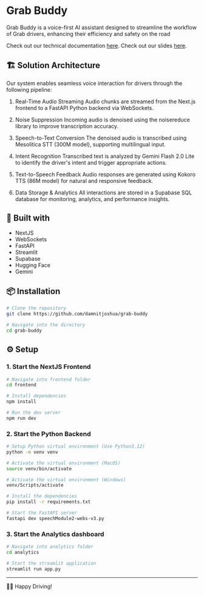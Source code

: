 #  Grab Buddy

Grab Buddy is a voice-first AI assistant designed to streamline the workflow of Grab drivers, enhancing their efficiency and safety on the road

Check out our technical documentation [here](https://docs.google.com/document/d/1rJnp1w4t5gLsYAt71yyAbK3h2b3cDaPSX-DbTpzocus/edit?usp=sharing).
Check out our slides [here](https://docs.google.com/presentation/d/1UNVEqKLw4onzt-WcmKoE9auZqQljWi289nAipNrMeS8/edit?usp=sharing).


## 🏗️ Solution Architecture

Our system enables seamless voice interaction for drivers through the following pipeline:

1. Real-Time Audio Streaming
Audio chunks are streamed from the Next.js frontend to a FastAPI Python backend via WebSockets.


2. Noise Suppression
Incoming audio is denoised using the noisereduce library to improve transcription accuracy.

3. Speech-to-Text Conversion
The denoised audio is transcribed using Mesolitica STT (300M model), supporting multilingual input.

4.  Intent Recognition
Transcribed text is analyzed by Gemini Flash 2.0 Lite to identify the driver's intent and trigger appropriate actions.

5. Text-to-Speech Feedback
Audio responses are generated using Kokoro TTS (86M model) for natural and responsive feedback.

6. Data Storage & Analytics
All interactions are stored in a Supabase SQL database for monitoring, analytics, and performance insights.



## 🚀 Built with

- NextJS
- WebSockets
- FastAPI
- Streamlit
- Supabase
- Hugging Face
- Gemini


## 📦 Installation

```bash
# Clone the repository
git clone https://github.com/damnitjoshua/grab-buddy

# Navigate into the directory
cd grab-buddy
```



## ⚙️ Setup

### 1. Start the NextJS Frontend

```bash
# Navigate into frontend folder
cd frontend

# Install dependencies
npm install

# Run the dev server
npm run dev
```

### 2. Start the Python Backend

```bash
# Setup Python virtual environment (Use Python3.12)
python -m venv venv

# Activate the virtual environment (MacOS)
source venv/bin/activate 

# Activate the virtual environment (Windows)
venv/Scripts/activate

# Install the dependencies
pip install -r requirements.txt

# Start the FastAPI server
fastapi dev speechModule2-webs-v3.py
```

### 3. Start the Analytics dashboard

```bash
# Navigate into analytics folder
cd analytics

# Start the streamlit application
streamlit run app.py
```

***

🚗😊 Happy Driving!

